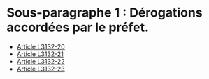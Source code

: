 # Sous-paragraphe 1 : Dérogations accordées par le préfet.

* [Article L3132-20](./LEGIARTI000006902599.md)
* [Article L3132-21](./LEGIARTI000031013455.md)
* [Article L3132-22](./LEGIARTI000006902601.md)
* [Article L3132-23](./LEGIARTI000020967714.md)
